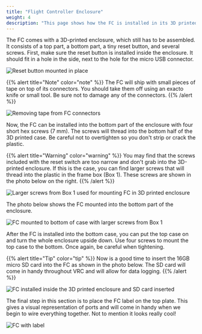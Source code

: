 ```yaml
---
title: "Flight Controller Enclosure"
weight: 4
description: "This page shows how the FC is installed in its 3D printed enclosure."
---
```


The FC comes with a 3D-printed enclosure, which still has to be assembled.
It consists of a top part, a bottom part, a tiny reset button, and several screws.
First, make sure the reset button is installed inside the enclosure.
It should fit in a hole in the side, next to the hole for the micro USB connector.

![Reset button mounted in place](fc_reset_button.jpg)

{{% alert title="Note" color="note" %}}
The FC will ship with small pieces of tape on top of its connectors.
You should take them off using an exacto knife or small tool.
Be sure not to damage any of the connectors.
{{% /alert %}}

![Removing tape from FC connectors](fc_remove_tape.jpg)

Now, the FC can be installed into the bottom part of the enclosure with
four short hex screws (7 mm). The screws will thread into the bottom half of the
3D printed case. Be careful not to overtighten so you don't strip or crack the plastic.

{{% alert title="Warning" color="warning" %}}
You may find that the screws included with the reset switch are too narrow and
don't grab into the 3D-printed enclosure. If this is the case,
you can find larger screws that will thread into the plastic in the
frame box (Box 1). These screws are shown in the photo below on the right.
{{% /alert %}}

![Larger screws from Box 1 used for mounting FC in 3D printed enclosure](screws_for_fc_enclosure.jpg)

The photo below shows the FC mounted into the bottom part of the enclosure.

![FC mounted to bottom of case with larger screws from Box 1](fc_mounted_with_screws.jpg)

After the FC is installed into the bottom case,
you can put the top case on and turn the whole enclosure upside down.
Use four screws to mount the top case to the bottom. Once again,
be careful when tightening.

{{% alert title="Tip" color="tip" %}}
Now is a good time to insert the 16GB micro SD card into the FC as
shown in the photo below. The SD card will come in handy throughout
VRC and will allow for data logging.
{{% /alert %}}

![FC installed inside the 3D printed enclosure and SD card inserted](fc_assembled.jpg)

The final step in this section is to place the FC label on the top plate.
This gives a visual representation of ports and will come in handy when we begin
to wire everything together. Not to mention it looks really cool!

![FC with label](fc_with_label.jpg)

